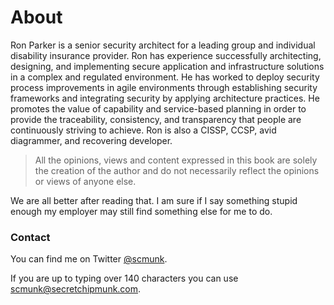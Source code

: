 # About

Ron Parker is a senior security architect for a leading group and individual disability insurance provider. Ron has experience successfully architecting, designing, and implementing secure application and infrastructure solutions in a complex and regulated environment. He has worked to deploy security process improvements in agile environments through establishing security frameworks and integrating security by applying architecture practices. He promotes the value of capability and service-based planning in order to provide the traceability, consistency, and transparency that people are continuously striving to achieve. Ron is also a CISSP, CCSP, avid diagrammer, and recovering developer.

> All the opinions, views and content expressed in this book are solely the creation of the author and do not necessarily reflect the opinions or views of anyone else.

We are all better after reading that. I am sure if I say something stupid enough my employer may still find something else for me to do.

### Contact

You can find me on Twitter [@scmunk](https://www.twitter.com/scmunk).

If you are up to typing over 140 characters you can use [scmunk@secretchipmunk.com](mailto:scmunk@secretchipmunk.com).

#### 



